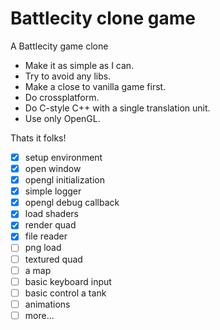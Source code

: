# Battlecity clone game
A Battlecity game clone

- Make it as simple as I can.
- Try to avoid any libs.
- Make a close to vanilla game first.
- Do crossplatform.
- Do C-style C++ with a single translation unit.
- Use only OpenGL.

Thats it folks!

- [x] setup environment
- [x] open window
- [x] opengl initialization
- [x] simple logger
- [x] opengl debug callback
- [x] load shaders
- [x] render quad
- [x] file reader
- [ ] png load
- [ ] textured quad
- [ ] a map
- [ ] basic keyboard input
- [ ] basic control a tank
- [ ] animations
- [ ] more...